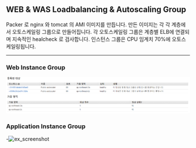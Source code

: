 ## WEB & WAS Loadbalancing & Autoscaling Group
Packer 로 nginx 와 tomcat 의 AMI 이미지를 만듭니다. 만든 이미지는 각 각 계층에서 오토스케일링 그룹으로 만들어집니다. 각 오토스케일링 그룹은 계층별 ELB에 연결되며 지속적인 healcheck 로 검사합니다. 인스턴스 그룹은 CPU 임계치 70%에 오토스케일링됩니다. 

---

### Web Instance Group

![ex_screenshot](./public.png)

### Application Instance Group

-![ex_screenshot](./privat.png)
